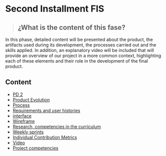 # Second Installment FIS

> ## ¿What is the content of this fase?
In this phase, detailed content will be presented about the product, the artifacts used during its development, the processes carried out and the skills applied. In addition, an explanatory video will be included that will provide an overview of our project in a more common context, highlighting each of these elements and their role in the development of the final product.

## Content

- [PD 2](https://github.com/Killercrod/Equipo-1-FIS-Repositorio/tree/FASE-2-PROYECTO-FIS/PD/PD2)
- [Product Evolution](https://github.com/Killercrod/Equipo-1-FIS-Repositorio/tree/FASE-2-PROYECTO-FIS/Evolucion%20del%20producto)
- [Process](https://github.com/Killercrod/Equipo-1-FIS-Repositorio/tree/FASE-2-PROYECTO-FIS/PROCESO)
- [Requirements and user histories](https://github.com/Killercrod/Equipo-1-FIS-Repositorio/blob/FASE-2-PROYECTO-FIS/Requisitos/ReadMe.md)
- [interface](https://github.com/Killercrod/Equipo-1-FIS-Repositorio/blob/FASE-2-PROYECTO-FIS/Interfaz/README.md)
- [Wireframe](https://github.com/Killercrod/Equipo-1-FIS-Repositorio/tree/FASE-2-PROYECTO-FIS/WIREFRAME)
- [Research, competencies in the curriculum](https://github.com/Killercrod/Equipo-1-FIS-Repositorio/tree/FASE-2-PROYECTO-FIS/Investigacion%20competencias%20malla%20curricular)
- [Weekly sprints](https://github.com/Killercrod/Equipo-1-FIS-Repositorio/tree/FASE-2-PROYECTO-FIS/PROCESO)
- [Individual Contribution Metrics](https://github.com/Killercrod/Equipo-1-FIS-Repositorio/tree/FASE-2-PROYECTO-FIS/Metrica%20de%20contribucion%20individual)  
- [Video](https://youtu.be/AFG15RfXCkg)
- [Project competencies](https://github.com/Killercrod/Equipo-1-FIS-Repositorio/tree/FASE-2-PROYECTO-FIS/Competencias%20especificas%20y%20generales%20del%20proyecto)
